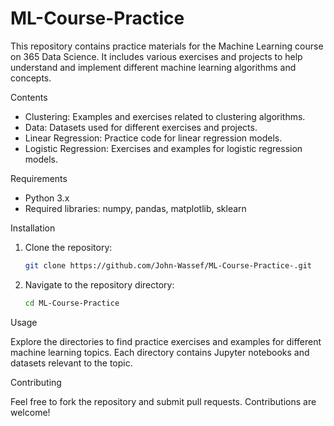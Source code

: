 
# ML-Course-Practice

This repository contains practice materials for the Machine Learning course on 365 Data Science. It includes various exercises and projects to help understand and implement different machine learning algorithms and concepts.

Contents

- Clustering: Examples and exercises related to clustering algorithms.
- Data: Datasets used for different exercises and projects.
- Linear Regression: Practice code for linear regression models.
- Logistic Regression: Exercises and examples for logistic regression models.

Requirements

- Python 3.x
- Required libraries: numpy, pandas, matplotlib, sklearn

Installation

1. Clone the repository:
    ```bash
    git clone https://github.com/John-Wassef/ML-Course-Practice-.git
    ```
2. Navigate to the repository directory:
    ```bash
    cd ML-Course-Practice
    ```

Usage

Explore the directories to find practice exercises and examples for different machine learning topics. Each directory contains Jupyter notebooks and datasets relevant to the topic.

Contributing

Feel free to fork the repository and submit pull requests. Contributions are welcome!
